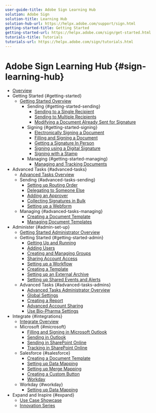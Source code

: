 ```yaml
---
user-guide-title: Adobe Sign Learning Hub
solution: Adobe Sign
solution-title: Learning Hub
solution-hub-url: https://helpx.adobe.com/support/sign.html
getting-started-title: Getting Started
getting-started-url: https://helpx.adobe.com/sign/get-started.html
tutorials-title: Tutorials
tutorials-url: https://helpx.adobe.com/sign/tutorials.html
---
```


# Adobe Sign Learning Hub {#sign-learning-hub}

+ [Overview](overview.md)
+ Getting Started {#getting-started}
  + [Getting Started Overview](beginner-users-overview.md)
    + Sending {#getting-started-sending}
      + [Sending to a Single Recipient](sign-beginner-tutorials/send-to-single-recipient.md)
      + [Sending to Multiple Recipients](sign-beginner-tutorials/send-to-multiple-recipients.md)
      + [Modifying a Document Already Sent for Signature](sign-beginner-tutorials/modify-in-flight.md)
    + Signing {#getting-started-signing}
      + [Electronically Signing a Document](sign-beginner-tutorials/electronically-sign-a-document.md)
      + [Filling and Signing a Document](sign-beginner-tutorials/fill-and-sign.md)
      + [Getting a Signature In Person](sign-beginner-tutorials/sign-in-person.md)
      + [Signing using a Digital Signature](sign-beginner-tutorials/sign-with-a-digital-signature.md)
      + [Signing with a Stamp](sign-beginner-tutorials/sign-with-a-stamp.md)
    + Managing {#getting-started-managing}
      + [Managing and Tracking Documents](sign-beginner-tutorials/manage-and-track.md)
+ Advanced Tasks {#advanced-tasks}
  + [Advanced Tasks Overview](advanced-users-overview.md)
  + Sending {#advanced-tasks-sending}
    + [Setting up Routing Order](sign-advanced-users/setting-up-routing.md)
    + [Delegating to Someone Else](sign-advanced-users/delegate-signature.md)
    + [Adding an Approver](sign-advanced-users/add-an-approver.md)
    + [Collecting Signatures in Bulk](sign-advanced-users/megasign.md)
    + [Setting up a Webform](sign-advanced-users/webform.md)
  + Managing {#advanced-tasks-managing}
    + [Creating a Document Template](sign-advanced-users/create-a-template.md)
    + [Managing Document Templates](sign-advanced-users/edit-a-template.md)
+ Administer {#admin-set-up}
  + [Getting Started Administrator Overview](intro-admin-overview.md)
  + Getting Started {#getting-started-admin}
    + [Getting Up and Running](up-and-running-admin.md)
    + [Adding Users](add-users-to-your-account.md)
    + [Creating and Managing Groups](create-and-manage-groups.md)
    + [Sharing Account Access](share-account-access.md)
    + [Setting up a Workflow](building-a-custom-workflow.md)
    + [Creating a Template](create-an-agreement-template.md)
    + [Setting up an External Archive](set-up-your-external-archive.md)
    + [Setting up Shared Events and Alerts](set-up-shared-events-and-alert.md)
  + Advanced Tasks {#advanced-tasks-admins}
    + [Advanced Tasks Administrator Overview](advanced-admin-overview.md)
    + [Global Settings](learn-about-global-settings.md)
    + [Creating a Report](create-a-report.md)
    + [Advanced Account Sharing](advanced-account-sharing.md)
    + [Use Bio-Pharma Settings](use-bio-pharma-settings.md)
+ Integrate {#integrations}
  + [Integrate Overview](integrations-overview.md)
  + Microsoft {#microsoft}
    + [Filling and Signing in Microsoft Outlook](fill-and-sign-doc-microsoft-outlook.md)
    + [Sending in Outlook](send-for-signature-with-outlook.md)
    + [Sending in SharePoint Online](send-for-signature-with-sharepoint-online.md)
    + [Tracking in SharePoint Online](track-an-agreement-with-sharepoint-online.md)
  + Salesforce {#salesforce}
    + [Creating a Document Template](create-an-agreement-template-with-salesforce.md)
    + [Setting up Data Mapping](set-up-data-mapping.md)
    + [Setting up Merge Mapping](set-up-merging-map.md)
    + [Creating a Custom Button](create-a-custom-button.md)
    + [Workday](workday.md)
  + Workday {#workday}
    + [Setting up Data Mapping](workday.md)
+ Expand and Inspire {#expand}
  + [Use Case Showcase](use-case-showcase.md)
  + [Innovation Series](innovation-series.md)




